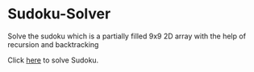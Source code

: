 # Sudoku-Solver
Solve the sudoku which is a partially filled 9x9 2D array with the help of recursion and backtracking

Click [here](https://mrgarg.github.io/Sudoku-WebApp) to solve Sudoku.

